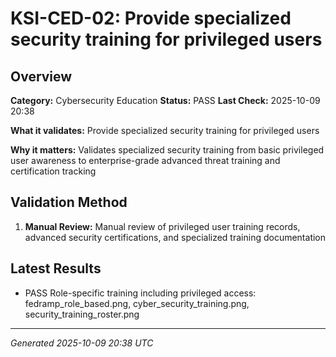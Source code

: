 # KSI-CED-02: Provide specialized security training for privileged users

## Overview

**Category:** Cybersecurity Education
**Status:** PASS
**Last Check:** 2025-10-09 20:38

**What it validates:** Provide specialized security training for privileged users

**Why it matters:** Validates specialized security training from basic privileged user awareness to enterprise-grade advanced threat training and certification tracking

## Validation Method

1. **Manual Review:** Manual review of privileged user training records, advanced security certifications, and specialized training documentation

## Latest Results

- PASS Role-specific training including privileged access: fedramp_role_based.png, cyber_security_training.png, security_training_roster.png

---
*Generated 2025-10-09 20:38 UTC*